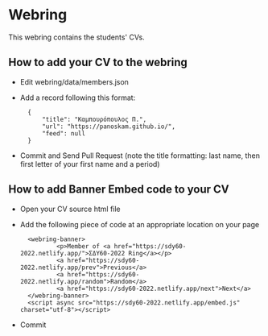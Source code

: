 # Webring

This webring contains the students' CVs.

## How to add your CV to the webring

* Edit webring/data/members.json
* Add a record following this format:

        {
            "title": "Καμπουρόπουλος Π.",
            "url": "https://panoskam.github.io/",
            "feed": null
        }
* Commit and Send Pull Request
(note the title formatting: last name, then first letter of your first name and a period)

## How to add Banner Embed code to your CV

* Open your CV source html file
* Add the following piece of code at an appropriate location on your page

        <webring-banner>
                <p>Member of <a href="https://sdy60-2022.netlify.app/">ΣΔΥ60-2022 Ring</a></p>
                <a href="https://sdy60-2022.netlify.app/prev">Previous</a>
                <a href="https://sdy60-2022.netlify.app/random">Random</a>
                <a href="https://sdy60-2022.netlify.app/next">Next</a>
        </webring-banner>
        <script async src="https://sdy60-2022.netlify.app/embed.js" charset="utf-8"></script>

* Commit
